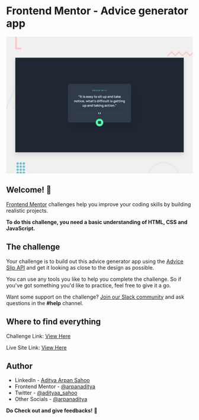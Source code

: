 # Frontend Mentor - Advice generator app

![Design preview for the Advice generator app coding challenge](./design/desktop-preview.jpg)

## Welcome! 👋

[Frontend Mentor](https://www.frontendmentor.io) challenges help you improve your coding skills by building realistic projects.

**To do this challenge, you need a basic understanding of HTML, CSS and JavaScript.**

## The challenge

Your challenge is to build out this advice generator app using the [Advice Slip API](https://api.adviceslip.com) and get it looking as close to the design as possible.

You can use any tools you like to help you complete the challenge. So if you've got something you'd like to practice, feel free to give it a go.

Want some support on the challenge? [Join our Slack community](https://www.frontendmentor.io/slack) and ask questions in the **#help** channel.

## Where to find everything

Challenge Link: [View Here](https://www.frontendmentor.io/challenges/advice-generator-app-QdUG-13db)

Live Site Link: [View Here](https://arpanaditya.github.io/Advice-Generator-App-Frontend-Mentor/)

## Author

- LinkedIn - [Aditya Arpan Sahoo](https://www.linkedin.com/in/arpan-aditya)
- Frontend Mentor - [@arpanaditya](https://www.frontendmentor.io/profile/arpanaditya)
- Twitter - [@adityaa_sahoo](https://www.twitter.com/adityaa_sahoo)
- Other Socials - [@arpanaditya](https://linktr.ee/arpanaditya)

**Do Check out and give feedbacks!** 🚀
